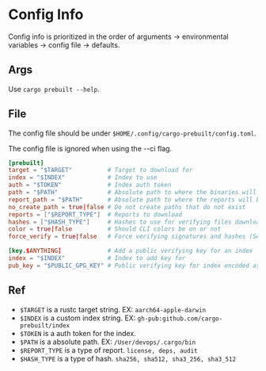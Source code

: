 # Config Info

Config info is prioritized in the order of arguments -> environmental variables -> config file -> defaults.

## Args

Use ```cargo prebuilt --help```.

## File

The config file should be under ```$HOME/.config/cargo-prebuilt/config.toml```.

The config file is ignored when using the --ci flag.

```toml
[prebuilt]
target = "$TARGET"          # Target to download for
index = "$INDEX"            # Index to use
auth = "$TOKEN"             # Index auth token
path = "$PATH"              # Absolute path to where the binaries will be installed
report_path = "$PATH"       # Absolute path to where the reports will be put
no_create_path = true|false # Do not create paths that do not exist
reports = ["$REPORT_TYPE"]  # Reports to download
hashes = ["$HASH_TYPE"]     # Hashes to use for verifying files downloaded
color = true|false          # Should CLI colors be on or not
force_verify = true|false   # Force verifying signatures and hashes (See [key.$ANYTHING])

[key.$ANYTHING]             # Add a public verifying key for an index
index = "$INDEX"            # Index to add key for
pub_key = "$PUBLIC_GPG_KEY" # Public verifying key for index encoded as base64
```

## Ref

- ```$TARGET``` is a rustc target string. EX: ```aarch64-apple-darwin```
- ```$INDEX``` is a custom index string. EX: ```gh-pub:github.com/cargo-prebuilt/index```
- ```$TOKEN``` is a auth token for the index.
- ```$PATH``` is a absolute path. EX: ```/User/devops/.cargo/bin```
- ```$REPORT_TYPE``` is a type of report. ```license, deps, audit```
- ```$HASH_TYPE``` is a type of hash. ```sha256, sha512, sha3_256, sha3_512```
